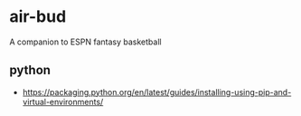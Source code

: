 # air-bud

A companion to ESPN fantasy basketball

## python

- https://packaging.python.org/en/latest/guides/installing-using-pip-and-virtual-environments/
